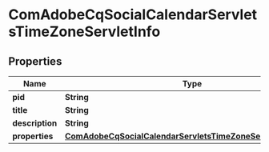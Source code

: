 
# ComAdobeCqSocialCalendarServletsTimeZoneServletInfo

## Properties
Name | Type | Description | Notes
------------ | ------------- | ------------- | -------------
**pid** | **String** |  |  [optional]
**title** | **String** |  |  [optional]
**description** | **String** |  |  [optional]
**properties** | [**ComAdobeCqSocialCalendarServletsTimeZoneServletProperties**](ComAdobeCqSocialCalendarServletsTimeZoneServletProperties.md) |  |  [optional]




